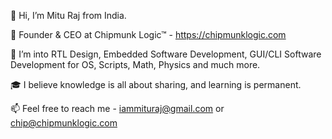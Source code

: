 👋 Hi, I’m Mitu Raj from India.

👔 Founder & CEO at Chipmunk Logic™ - https://chipmunklogic.com

👀 I’m into RTL Design, Embedded Software Development, GUI/CLI Software Development for OS, Scripts, Math, Physics and much more.

🎓 I believe knowledge is all about sharing, and learning is permanent.

📫 Feel free to reach me - iammituraj@gmail.com or chip@chipmunklogic.com
